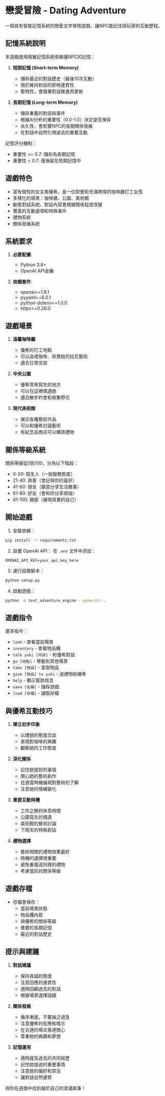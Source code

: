 # 戀愛冒險 - Dating Adventure

一個具有智能記憶系統的戀愛文字冒險遊戲，讓NPC能記住與玩家的互動歷程。

## 記憶系統說明

本遊戲使用兩層記憶系統來維護NPC的記憶：

1. **短期記憶 (Short-term Memory)**
   - 儲存最近的對話歷史（最後10次互動）
   - 用於維持對話的即時連貫性
   - 暫時性，會隨著對話推進而更新

2. **長期記憶 (Long-term Memory)**
   - 儲存重要的對話和事件
   - 根據AI分析的重要性（0.0-1.0）決定是否保存
   - 永久性，會影響NPC的長期關係發展
   - 在對話中自然引用過去的重要互動

記憶評分機制：
- 重要性 >= 0.7: 儲存為長期記憶
- 重要性 < 0.7: 僅保留在短期記憶中

## 遊戲特色

- 富有個性的女主角優希，是一位對藝術充滿熱情的咖啡廳打工女孩
- 多樣化的場景：咖啡廳、公園、美術館
- 動態對話系統，對話內容會根據關係程度改變
- 豐富的互動選項和特殊事件
- 禮物系統
- 關係發展系統

## 系統要求

1. **必要配置**:
   - Python 3.8+
   - OpenAI API金鑰

2. **依賴套件**:
   - openai>=1.6.1
   - pyyaml==6.0.1
   - python-dotenv==1.0.0
   - httpx>=0.26.0

## 遊戲場景

1. **溫馨咖啡廳**
   - 優希的打工地點
   - 可以品嚐咖啡、欣賞她的拉花藝術
   - 適合日常交談

2. **中央公園**
   - 優希常來寫生的地方
   - 可以在這裡偶遇她
   - 適合散步約會和收集野花

3. **現代美術館**
   - 展示各種藝術作品
   - 可以和優希討論藝術
   - 有紀念品商店可以購買禮物

## 關係等級系統

關係等級從0到100，分為以下階段：

- 0-20: 陌生人（一般服務態度）
- 21-40: 熟客（會記得你的喜好）
- 41-60: 朋友（願意分享生活趣事）
- 61-80: 好友（會和你分享煩惱）
- 81-100: 親密（展現真實的自己）

## 開始遊戲

1. 安裝依賴：
```bash
pip install -r requirements.txt
```

2. 設置 OpenAI API：
在 `.env` 文件中添加：
```
OPENAI_API_KEY=your_api_key_here
```

3. 運行設置腳本：
```bash
python setup.py
```

4. 啟動遊戲：
```bash
python -m text_adventure_engine --game-dir .
```

## 遊戲指令

基本指令：
- `look` - 查看當前場景
- `inventory` - 查看物品欄
- `talk yuki [內容]` - 和優希對話
- `go [地點]` - 移動到其他場景
- `take [物品]` - 拿取物品
- `give [物品] to yuki` - 送禮物給優希
- `help` - 顯示幫助信息
- `save [名稱]` - 儲存遊戲
- `load [存檔]` - 讀取存檔

## 與優希互動技巧

1. **建立初步印象**
   - 以禮貌的態度交談
   - 表現對咖啡的興趣
   - 觀察她的工作態度

2. **深化關係**
   - 記住她提到的事情
   - 關心她的藝術創作
   - 在適當時機展現對藝術的了解
   - 注意她的情緒變化

3. **重要互動時機**
   - 工作之餘的休息時間
   - 公園寫生的偶遇
   - 美術館的藝術討論
   - 下雨天的特殊對話

4. **禮物選擇**
   - 藝術相關的禮物效果最好
   - 時機的選擇很重要
   - 避免重複送同樣的禮物
   - 考慮當前的關係等級

## 遊戲存檔

- 存檔會保存：
  - 當前場景狀態
  - 物品欄內容
  - 與優希的關係等級
  - 重要的長期記憶
  - 最近的對話歷史

## 提示與建議

1. **對話建議**
   - 保持真誠的態度
   - 注意回應的連貫性
   - 適時回顧過去的對話
   - 根據場景選擇話題

2. **關係發展**
   - 循序漸進，不要操之過急
   - 注意優希的反應和暗示
   - 在合適的場合表達關心
   - 尊重她的興趣和夢想

3. **記憶運用**
   - 適時提及過去的共同經歷
   - 記住她提過的重要事情
   - 注意她的偏好和禁忌
   - 讓對話自然連貫

祝你在遊戲中找到屬於自己的浪漫故事！